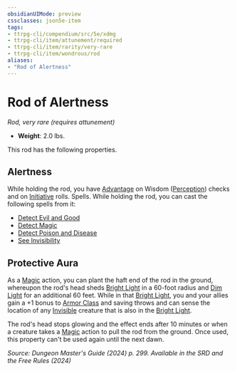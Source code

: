 ```yaml
---
obsidianUIMode: preview
cssclasses: json5e-item
tags:
- ttrpg-cli/compendium/src/5e/xdmg
- ttrpg-cli/item/attunement/required
- ttrpg-cli/item/rarity/very-rare
- ttrpg-cli/item/wondrous/rod
aliases: 
- "Rod of Alertness"
---
```

# Rod of Alertness
*Rod, very rare (requires attunement)*  


- **Weight**: 2.0 lbs.

This rod has the following properties.

## Alertness

While holding the rod, you have [Advantage](Інструменти%20ДМ/CLI/rules/variant-rules/advantage-xphb.md) on Wisdom ([Perception](Інструменти%20ДМ/CLI/rules/skills.md#Perception)) checks and on [Initiative](Інструменти%20ДМ/CLI/rules/variant-rules/initiative-xphb.md) rolls. Spells. While holding the rod, you can cast the following spells from it:

- [Detect Evil and Good](Інструменти%20ДМ/CLI/spells/detect-evil-and-good-xphb.md)  
- [Detect Magic](Інструменти%20ДМ/CLI/spells/detect-magic-xphb.md)  
- [Detect Poison and Disease](Інструменти%20ДМ/CLI/spells/detect-poison-and-disease-xphb.md)  
- [See Invisibility](Інструменти%20ДМ/CLI/spells/see-invisibility-xphb.md)  

## Protective Aura

As a [Magic](Інструменти%20ДМ/CLI/rules/actions.md#Magic) action, you can plant the haft end of the rod in the ground, whereupon the rod's head sheds [Bright Light](Інструменти%20ДМ/CLI/rules/variant-rules/bright-light-xphb.md) in a 60-foot radius and [Dim Light](Інструменти%20ДМ/CLI/rules/variant-rules/dim-light-xphb.md) for an additional 60 feet. While in that [Bright Light](Інструменти%20ДМ/CLI/rules/variant-rules/bright-light-xphb.md), you and your allies gain a +1 bonus to [Armor Class](Інструменти%20ДМ/CLI/rules/variant-rules/armor-class-xphb.md) and saving throws and can sense the location of any [Invisible](Інструменти%20ДМ/CLI/rules/conditions.md#Invisible) creature that is also in the [Bright Light](Інструменти%20ДМ/CLI/rules/variant-rules/bright-light-xphb.md).

The rod's head stops glowing and the effect ends after 10 minutes or when a creature takes a [Magic](Інструменти%20ДМ/CLI/rules/actions.md#Magic) action to pull the rod from the ground. Once used, this property can't be used again until the next dawn.

*Source: Dungeon Master's Guide (2024) p. 299. Available in the <span title='Systems Reference Document (5.2)'>SRD</span> and the Free Rules (2024)*